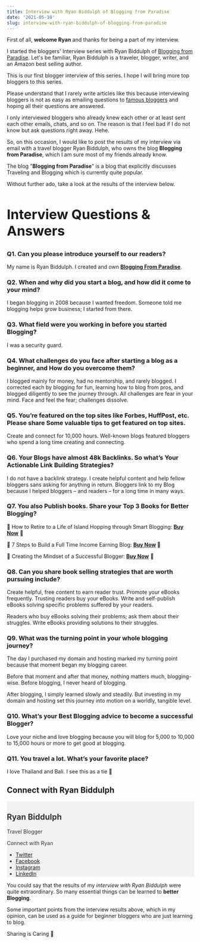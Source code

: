 ```yaml
---
title: Interview with Ryan Biddulph of Blogging from Paradise
date: '2021-05-10'
slug: interview-with-ryan-biddulph-of-blogging-from-paradise
---
```

<!-- wp:paragraph -->
<p>First of all, <strong>welcome Ryan</strong> and thanks for being a part of my interview.</p>
<!-- /wp:paragraph -->

<!-- wp:paragraph -->
<p>I started the bloggers' Interview series with Ryan Biddulph of <a aria-label="Blogging from Paradise (opens in a new tab)" href="https://bloggingfromparadise.com" target="_blank" rel="noreferrer noopener" class="rank-math-link">Blogging from Paradise</a>. Let's be familiar, Ryan Biddulph is a traveler, blogger, writer, and an Amazon best selling author.</p>
<!-- /wp:paragraph -->

<!-- wp:paragraph -->
<p>This is our first blogger interview of this series. I hope I will bring more top bloggers to this series.</p>
<!-- /wp:paragraph -->

<!-- wp:paragraph -->
<p>Please understand that I rarely write articles like this because interviewing bloggers is not as easy as emailing questions to <a href="http://waytoidea.com/top-indian-bloggers-and-their-earning/" target="_blank" aria-label="famous bloggers (opens in a new tab)" rel="noreferrer noopener" class="rank-math-link">famous bloggers</a> and hoping all their questions are answered.</p>
<!-- /wp:paragraph -->

<!-- wp:paragraph -->
<p>I only interviewed bloggers who already knew each other or at least sent each other emails, chats, and so on. The reason is that I feel bad if I do not know but ask questions right away. Hehe.</p>
<!-- /wp:paragraph -->

<!-- wp:paragraph -->
<p>So, on this occasion, I would like to post the results of my interview via email with a travel blogger Ryan Biddulph, who owns the blog <strong>Blogging from Paradise</strong>, which I am sure most of my friends already know.</p>
<!-- /wp:paragraph -->

<!-- wp:paragraph -->
<p>The blog "<strong>Blogging from Paradise</strong>" is a blog that explicitly discusses Traveling and Blogging which is currently quite popular.</p>
<!-- /wp:paragraph -->

<!-- wp:paragraph -->
<p>Without further ado, take a look at the results of the interview below.</p>
<!-- /wp:paragraph -->

<!-- wp:heading {"style":{"typography":{"fontSize":36}}} -->
<h2 style="font-size:36px">Interview Questions &amp; Answers </h2>
<!-- /wp:heading -->

<!-- wp:heading {"level":3} -->
<h3>Q1. Can you please introduce yourself to our readers?</h3>
<!-- /wp:heading -->

<!-- wp:paragraph -->
<p>My name is Ryan Biddulph. I created and own <strong><a href="https://bloggingfromparadise.com/" target="_blank" rel="noreferrer noopener">Blogging From Paradise</a></strong>.</p>
<!-- /wp:paragraph -->

<!-- wp:heading {"level":3} -->
<h3>Q2. When and why did you start a blog, and how did it come to your mind?</h3>
<!-- /wp:heading -->

<!-- wp:paragraph -->
<p>I began blogging in 2008 because I wanted freedom. Someone told me blogging helps grow business; I started from there.</p>
<!-- /wp:paragraph -->

<!-- wp:heading {"level":3} -->
<h3>Q3. What field were you working in before you started Blogging?</h3>
<!-- /wp:heading -->

<!-- wp:paragraph -->
<p>I was a security guard.</p>
<!-- /wp:paragraph -->

<!-- wp:heading {"level":3} -->
<h3>Q4. What challenges do you face after starting a blog as a beginner, and How do you overcome them?</h3>
<!-- /wp:heading -->

<!-- wp:paragraph -->
<p>I blogged mainly for money, had no mentorship, and rarely blogged. I corrected each by blogging for fun, learning how to blog from pros, and blogged diligently to see the journey through. All challenges are fear in your mind. Face and feel the fear; challenges dissolve.</p>
<!-- /wp:paragraph -->

<!-- wp:heading {"level":3} -->
<h3>Q5. You’re featured on the top sites like Forbes, HuffPost, etc. Please share Some valuable tips to get featured on top sites.</h3>
<!-- /wp:heading -->

<!-- wp:paragraph -->
<p>Create and connect for 10,000 hours. Well-known blogs featured bloggers who spend a long time creating and connecting.</p>
<!-- /wp:paragraph -->

<!-- wp:heading {"level":3} -->
<h3>Q6. Your Blogs have almost 48k Backlinks. So what’s Your Actionable Link Building Strategies?</h3>
<!-- /wp:heading -->

<!-- wp:paragraph -->
<p>I do not have a backlink strategy. I create helpful content and help fellow bloggers sans asking for anything in return. Bloggers link to my Blog because I helped bloggers – and readers – for a long time in many ways.</p>
<!-- /wp:paragraph -->

<!-- wp:heading {"level":3} -->
<h3>Q7. You also Publish books. Share your Top 3 Books for Better Blogging?</h3>
<!-- /wp:heading -->

<!-- wp:paragraph -->
<p>📗 How to Retire to a Life of Island Hopping through Smart Blogging:&nbsp;<strong><a href="https://www.bloggingfromparadise.com/ebook/" target="_blank" rel="noreferrer noopener">Buy Now</a></strong>&nbsp;🛒</p>
<!-- /wp:paragraph -->

<!-- wp:paragraph -->
<p>📗 7 Steps to Build a Full Time Income Earning Blog:&nbsp;<strong><a href="https://www.amazon.com/gp/product/B00WBMKKLE/" target="_blank" rel="noreferrer noopener">Buy Now</a>&nbsp;</strong>🛒</p>
<!-- /wp:paragraph -->

<!-- wp:paragraph -->
<p>📗 Creating the Mindset of a Successful Blogger:&nbsp;<strong><a href="https://www.amazon.com/gp/product/B00OEDIULK/" target="_blank" rel="noreferrer noopener">Buy Now</a></strong>&nbsp;🛒</p>
<!-- /wp:paragraph -->

<!-- wp:heading {"level":3} -->
<h3>Q8. Can you share book selling strategies that are worth pursuing include?</h3>
<!-- /wp:heading -->

<!-- wp:paragraph -->
<p>Create helpful, free content to earn reader trust. Promote your eBooks frequently. Trusting readers buy your eBooks. Write and self-publish eBooks solving specific problems suffered by your readers.</p>
<!-- /wp:paragraph -->

<!-- wp:paragraph -->
<p>Readers who buy eBooks solving their problems; ask them about their struggles. Write eBooks providing solutions to their struggles.</p>
<!-- /wp:paragraph -->

<!-- wp:heading {"level":3} -->
<h3>Q9. What was the turning point in your whole blogging journey?</h3>
<!-- /wp:heading -->

<!-- wp:paragraph -->
<p>The day I purchased my domain and hosting marked my turning point because that moment began my blogging career.</p>
<!-- /wp:paragraph -->

<!-- wp:paragraph -->
<p>Before that moment and after that money, nothing matters much, blogging-wise. Before blogging, I never heard of blogging.</p>
<!-- /wp:paragraph -->

<!-- wp:paragraph -->
<p>After blogging, I simply learned slowly and steadily. But investing in my domain and hosting set this journey into motion on a worldly, tangible level.</p>
<!-- /wp:paragraph -->

<!-- wp:heading {"level":3} -->
<h3>Q10. What’s your Best Blogging advice to become a successful Blogger?</h3>
<!-- /wp:heading -->

<!-- wp:paragraph -->
<p>Love your niche and love blogging because you will blog for 5,000 to 10,000 to 15,000 hours or more to get good at blogging.</p>
<!-- /wp:paragraph -->

<!-- wp:heading {"level":3} -->
<h3>Q11. You travel a lot. What’s your favorite place?</h3>
<!-- /wp:heading -->

<!-- wp:paragraph -->
<p>I love Thailand and Bali. I see this as a tie 🙂</p>
<!-- /wp:paragraph -->

<!-- wp:heading -->
<h2>Connect with Ryan Biddulph</h2>
<!-- /wp:heading -->

<!-- wp:genesis-blocks/gb-profile-box {"profileImgID":3903,"profileFontSize":14,"profileAvatarShape":"round","twitter":"https://twitter.com/RyanBiddulph","facebook":"https://www.facebook.com/ryankbiddulph","instagram":"https://instagram.com/ryankbiddulph","pinterest":"","linkedin":"https://www.linkedin.com/in/ryanbiddulph"} -->
<div style="background-color:#f2f2f2;color:#32373c" class="wp-block-genesis-blocks-gb-profile-box round gb-has-avatar gb-font-size-14 gb-block-profile gb-profile-columns"><div class="gb-profile-column gb-profile-avatar-wrap"><div class="gb-profile-image-wrap"><figure class="gb-profile-image-square"><img class="gb-profile-avatar wp-image-3903" src="https://www.waytoidea.com/wp-content/uploads/2021/05/18951155_10213465660576393_6312566480778155422_n.jpg" alt=""></figure></div></div><div class="gb-profile-column gb-profile-content-wrap"><h2 class="gb-profile-name" style="color:#32373c">Ryan Biddulph</h2><p class="gb-profile-title" style="color:#32373c">Travel Blogger</p><div class="gb-profile-text"><p>Connect with Ryan</p></div><ul class="gb-social-links"><li><a href="https://twitter.com/RyanBiddulph" target="_blank" rel="noopener noreferrer">Twitter <i style="background-color:#392f43" class="fab fa-twitter"></i></a></li><li><a href="https://www.facebook.com/ryankbiddulph" target="_blank" rel="noopener noreferrer">Facebook <i style="background-color:#392f43" class="fab fa-facebook-f"></i></a></li><li><a href="https://instagram.com/ryankbiddulph" target="_blank" rel="noopener noreferrer">Instagram <i style="background-color:#392f43" class="fab fa-instagram"></i></a></li><li><a href="https://www.linkedin.com/in/ryanbiddulph" target="_blank" rel="noopener noreferrer">LinkedIn <i style="background-color:#392f43" class="fab fa-linkedin"></i></a></li></ul></div></div>
<!-- /wp:genesis-blocks/gb-profile-box -->

<!-- wp:paragraph -->
<p>You could say that the results of my <em>interview with Ryan Biddulph</em> were quite extraordinary. So many essential things can be learned to <strong>better Blogging</strong>.</p>
<!-- /wp:paragraph -->

<!-- wp:paragraph -->
<p>Some important points from the interview results above, which in my opinion, can be used as a guide for beginner bloggers who are just learning to blog.</p>
<!-- /wp:paragraph -->

<!-- wp:paragraph -->
<p>Sharing is Caring 💚</p>
<!-- /wp:paragraph -->
